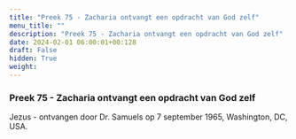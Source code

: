 ```yaml
---
title: "Preek 75 - Zacharia ontvangt een opdracht van God zelf"
menu_title: ""
description: "Preek 75 - Zacharia ontvangt een opdracht van God zelf"
date: 2024-02-01 06:00:01+00:128
draft: False
hidden: True
weight:
---
```

### Preek 75 - Zacharia ontvangt een opdracht van God zelf

Jezus - ontvangen door Dr. Samuels op 7 september 1965, Washington, DC, USA.
